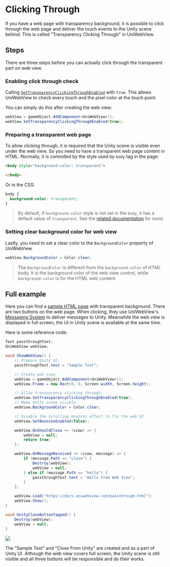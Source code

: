 # Clicking Through

If you have a web page with transparency background, it is possible to click through the web page and deliver the touch events to the Unity scene behind. This is called "Transparency Clicking Through" in UniWebView.

## Steps

There are three steps before you can actually click through the transparent part on web view.

### Enabling click through check

Calling [`SetTransparencyClickingThroughEnabled`](/api/#settransparencyclickingthroughenabled) with `true`. This allows UniWebView to check every touch and the pixel color at the touch point. 

You can simply do this after creating the web view:

```csharp
webView = gameObject.AddComponent<UniWebView>();
webView.SetTransparencyClickingThroughEnabled(true);
```

### Preparing a transparent web page

To allow clicking through, it is required that the Unity scene is visible even under the web view. So you need to have a transparent web page content in HTML. Normally, it is controlled by the style used by `body` tag in the page:

```html
<body style="background-color: transparent">

</body>
```

Or in the CSS:

```css
body {
  background-color: transparent;
}
```

> By default, if `background-color` style is not set in the `body`, it has a default value of `transparent`. See the [related documentation](https://www.w3schools.com/cssref/pr_background-color.asp) for more.

### Setting clear background color for web view

Lastly, you need to set a clear color to the `BackgroundColor` property of UniWebView.

```csharp
webView.BackgroundColor = Color.clear;
```

> The `BackgroundColor` is different from the `background-color` of HTML body. It is the background color of the web view control, while `background-color` is for the HTML web content.

## Full example

Here you can find a [sample HTML page](/passthrough.html.zip) with transparent background. There are two buttons on the web page. When clicking, they use UniWebView's [Messaging System](/guide/messaging-system.html) to deliver messages to Unity. Meanwhile the web view is displayed in full screen, the UI in Unity scene is available at the same time.

Here is some reference code:

```csharp
Text passthroughText;
UniWebView webView;

void ShowWebView() {
    // Prepare Unity UI.
    passthroughText.text = "Sample Text";

    // Create web view.
    webView = gameObject.AddComponent<UniWebView>();
    webView.Frame = new Rect(0, 0, Screen.width, Screen.height);

    // Allow transparency clicking through.
    webView.SetTransparencyClickingThroughEnabled(true);
    // Make Unity scene visible.
    webView.BackgroundColor = Color.clear;

    // Disable the scrolling bounces effect to fix the web UI.
    webView.SetBouncesEnabled(false);

    webView.OnShouldClose += (view) => {
        webView = null;
        return true;
    };

    webView.OnMessageReceived += (view, message) => {
        if (message.Path == "close") {
            Destroy(webView);
            webView = null;
        } else if (message.Path == "hello") {
            passthroughText.text = "Hello From Web View";
        }
    };

    webView.Load("https://docs.uniwebview.com/passthrough.html");
    webView.Show();
}

void UnityCloseButtonTapped() {
    Destroy(webView);
    webView = null;
}
```

![](/images/passthrough.jpg)

The "Sample Text" and "Close From Unity" are created and as a part of Unity UI.
Although the web view covers full screen, the Unity scene is still visible and all three buttons will be responsible and do their works.